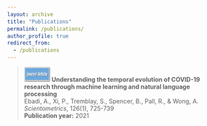```yaml
---
layout: archive
title: "Publications"
permalink: /publications/
author_profile: true
redirect_from:
  - /publications
---
```


> <img src="/images/Journal.png" width="60" height="35"> __Understanding the temporal evolution of COVID-19 research through machine learning and natural language processing__  
> Ebadi, A., Xi, P., Tremblay, S., Spencer, B., Pall, R., & Wong, A.  
> _Scientometrics_, 126(1), 725-739  
> __Publication year:__ 2021  

